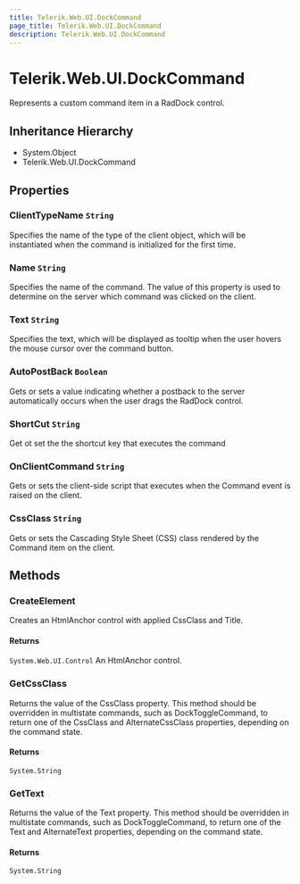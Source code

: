 ```yaml
---
title: Telerik.Web.UI.DockCommand
page_title: Telerik.Web.UI.DockCommand
description: Telerik.Web.UI.DockCommand
---
```


# Telerik.Web.UI.DockCommand

Represents a custom command item in a RadDock control.

## Inheritance Hierarchy

* System.Object
* Telerik.Web.UI.DockCommand

## Properties

###  ClientTypeName `String`

Specifies the name of the type of the client object, which 
            will be instantiated when the command is initialized for the first time.

###  Name `String`

Specifies the name of the command. The value of this property is used 
            to determine on the server which command was clicked on the client.

###  Text `String`

Specifies the text, which will be displayed as tooltip when the user
            hovers the mouse cursor over the command button.

###  AutoPostBack `Boolean`

Gets or sets a value indicating whether a postback to the server 
            automatically occurs when the user drags the RadDock control.

###  ShortCut `String`

Get ot set the the shortcut key that executes the command

###  OnClientCommand `String`

Gets or sets the client-side script that executes when the Command event is raised
            on the client.

###  CssClass `String`

Gets or sets the Cascading Style Sheet (CSS) class rendered by the Command item
            on the client.

## Methods

###  CreateElement

Creates an HtmlAnchor control with applied CssClass and Title.

#### Returns

`System.Web.UI.Control` An HtmlAnchor control.

###  GetCssClass

Returns the value of the CssClass property. This method should be overridden
            in multistate commands, such as DockToggleCommand, to return one of the 
            CssClass and AlternateCssClass properties, depending on the command state.

#### Returns

`System.String` 

###  GetText

Returns the value of the Text property. This method should be overridden
            in multistate commands, such as DockToggleCommand, to return one of the 
            Text and AlternateText properties, depending on the command state.

#### Returns

`System.String` 

